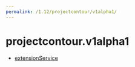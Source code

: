 ```yaml
---
permalink: /1.12/projectcontour/v1alpha1/
---
```


# projectcontour.v1alpha1



* [extensionService](extensionService.md)